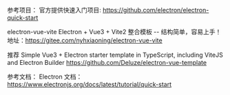 参考项目：
官方提供快速入门项目:
https://github.com/electron/electron-quick-start

electron-vue-vite Electron + Vue3 + Vite2 整合模板 -- 结构简单，容易上手！
地址：https://gitee.com/nyhxiaoning/electron-vue-vite

推荐
Simple Vue3 + Electron starter template in TypeScript, including ViteJS and Electron Builder
https://github.com/Deluze/electron-vue-template

参考文档：
Electron 文档：https://www.electronjs.org/docs/latest/tutorial/quick-start